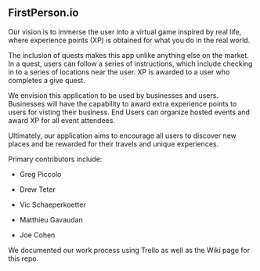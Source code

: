 ## FirstPerson.io

Our vision is to immerse the user into a virtual game inspired by real life, where experience points (XP) is obtained for what you do in the real world. 

The inclusion of quests makes this app unlike anything else on the market. In a quest, users can follow a series of instructions, which include checking in to a series of locations near the user. XP is awarded to a user who completes a give quest. 

We envision this application to be used by businesses and users. Businesses will have the capability to award extra experience points to users for visting their business. End Users can organize hosted events and award XP for all event attendees. 

Ultimately, our application aims to encourage all users to discover new places and be rewarded for their travels and unique experiences. 


Primary contributors include:

* Greg Piccolo

* Drew Teter

* Vic Schaeperkoetter

* Matthieu Gavaudan

* Joe Cohen

We documented our work process using Trello as well as the Wiki page for this repo.
